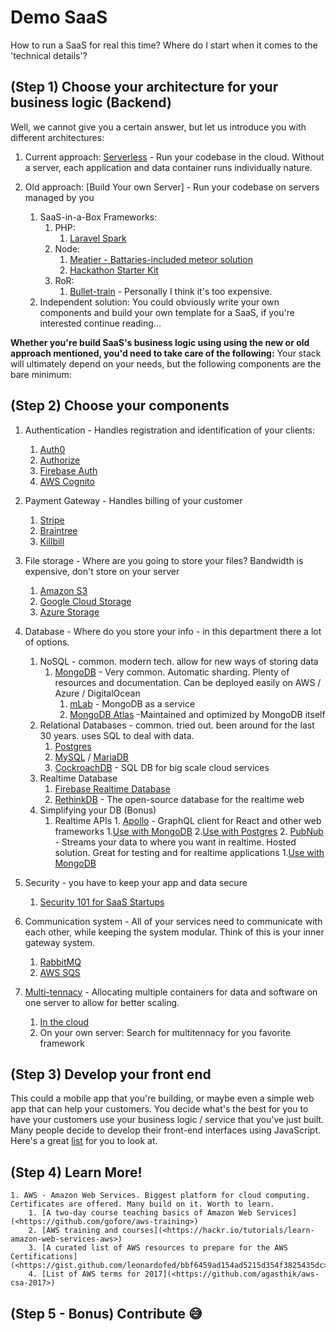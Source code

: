 # Demo SaaS
How to run a SaaS for real this time?
Where do I start when it comes to the 'technical details'?

## (Step 1) Choose your architecture for your business logic (Backend)
Well, we cannot give you a certain answer, but let us introduce you with different architectures:

1. Current approach: [Serverless](<https://serverless.com>) - Run your codebase in the cloud. Without a server, each application and data container runs individually nature.

2. Old approach: [Build Your own Server] - Run your codebase on servers managed by you
    1. SaaS-in-a-Box Frameworks:
        1. PHP: 
            1. [Laravel Spark](<https://spark.laravel.com>)
        2. Node:
            1. [Meatier - Battaries-included meteor solution](<https://github.com/mattkrick/meatier>)
            2. [Hackathon Starter Kit](<https://github.com/sahat/hackathon-starter>)
        3. RoR: 
            1. [Bullet-train](<https://bullettrain.co>) - Personally I think it's too expensive.
    2. Independent solution: You could obviously write your own components and build your own template for a SaaS, if you're interested continue reading...

**Whether you're build SaaS's business logic using using the new or old approach mentioned, you'd need to take care of the following:**
Your stack will ultimately depend on your needs, but the following components are the bare minimum: 
## (Step 2) Choose your components
1. Authentication - Handles registration and identification of your clients:
    1. [Auth0](<https://auth0.com>)
    2. [Authorize](<https://authorize.net>)
    3. [Firebase Auth](<https://firebase.google.com/auth>)
    4. [AWS Cognito](<https://aws.amazon.com/cognito/>)
    
2. Payment Gateway - Handles billing of your customer
    1. [Stripe](<https://stripe.com>)
    2. [Braintree](<https://braintree.com>)
    3. [Killbill](<https://killbill.io>)
    
3. File storage - Where are you going to store your files? Bandwidth is expensive, don't store on your server
    1. [Amazon S3](<https://aws.amazon.com/s3>)
    2. [Google Cloud Storage](<https://cloud.google.com/storage/>)
    3. [Azure Storage](<https://azure.microsoft.com/en-us/services/storage/>)
    
4. Database - Where do you store your info - in this department there a lot of options.
    1. NoSQL - common. modern tech. allow for new ways of storing data
        1. [MongoDB](<https://mongodb.com>) - Very common. Automatic sharding. Plenty of resources and documentation. Can be deployed easily on AWS / Azure / DigitalOcean
            1. [mLab](<https://mlab.com>) - MongoDB as a service
            2. [MongoDB Atlas](<https://www.mongodb.com/cloud/atlas>) -Maintained and optimized by MongoDB itself
    2. Relational Databases - common. tried out. been around for the last 30 years. uses SQL to deal with data.
        1. [Postgres](<https://postgressql.com>)
        2. [MySQL](<https://mysql.com>) / [MariaDB](<https://mariadb.com>)
        3. [CockroachDB](<https://www.cockroachlabs.com>) - SQL DB for big scale cloud services
    3. Realtime Database
        1. [Firebase Realtime Database](<https://firebase.google.com/docs/database/>) 
        2. [RethinkDB](<https://www.rethinkdb.com>) - The open-source database for the realtime web
    4. Simplifying your DB (Bonus)
        1. Realtime APIs 
                1. [Apollo](<https://www.apollographql.com>) - GraphQL client for React and other web frameworks
                    1.[Use with MongoDB](<https://www.compose.com/articles/using-graphql-with-mongodb/>)
                    2.[Use with Postgres](<https://github.com/graphile/postgraphile>)
                2. [PubNub](<https://pubnub.com>) - Streams your data to where you want in realtime. Hosted solution. Great for testing and for realtime applications
                    1.[Use with MongoDB](<https://www.pubnub.com/blog/2014-12-16-realtime-mongodb-to-fetch-and-stream-report-data/>)
                    
5. Security - you have to keep your app and data secure
    1. [Security 101 for SaaS Startups](<https://github.com/forter/security-101-for-saas-startups>)
    
6. Communication system - All of your services need to communicate with each other, while keeping the system modular. Think of this is your inner gateway system.
    1. [RabbitMQ](<https://www.rabbitmq.com>)
    2. [AWS SQS](<https://aws.amazon.com/sqs>)
    
7. [Multi-tennacy](<https://hackernoon.com/exploring-single-tenant-architectures-57c64e99eece>) - Allocating multiple containers for data and software on one server to allow for better scaling.
    1. [In the cloud](<https://hackernoon.com/multi-tenancy-after-10-years-of-cloud-computing-19de782ef899>)
    2. On your own server: Search for multitennacy for you favorite framework

## (Step 3) Develop your front end
This could a mobile app that you're building, or maybe even a simple web app that can help your customers.
You decide what's the best for you to have your customers use your business logic / service that you've just built.
Many people decide to develop their front-end interfaces using JavaScript. Here's a great [list](https://risingstars.js.org/2017/en/) for you to look at.

## (Step 4) Learn More!
    1. AWS - Amazon Web Services. Biggest platform for cloud computing. Certificates are offered. Many build on it. Worth to learn.
        1. [A two-day course teaching basics of Amazon Web Services](<https://github.com/gofore/aws-training>)
        2. [AWS training and courses](<https://hackr.io/tutorials/learn-amazon-web-services-aws>)
        3. [A curated list of AWS resources to prepare for the AWS Certifications](<https://gist.github.com/leonardofed/bbf6459ad154ad5215d354f3825435dc>)
        4. [List of AWS terms for 2017](<https://github.com/agasthik/aws-csa-2017>)
         
## (Step 5 - Bonus) Contribute 😅
